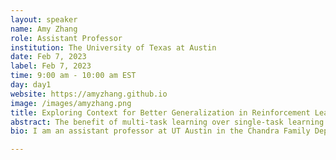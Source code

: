 ```yaml
---
layout: speaker
name: Amy Zhang
role: Assistant Professor
institution: The University of Texas at Austin
date: Feb 7, 2023
label: Feb 7, 2023
time: 9:00 am - 10:00 am EST
day: day1
website: https://amyzhang.github.io
image: /images/amyzhang.png
title: Exploring Context for Better Generalization in Reinforcement Learning 
abstract: The benefit of multi-task learning over single-task learning relies on the ability to use relations across tasks to improve performance on any single task. While sharing representations is an important mechanism to share information across tasks, its success depends on how well the structure underlying the tasks is captured. In some real-world situations, we have access to metadata, or additional information about a task, that may not provide any new insight in the context of a single task setup alone but inform relations across multiple tasks. While this metadata can be useful for improving multi-task learning performance, effectively incorporating it can be an additional challenge. In this talk, we explore various ways to utilize context to improve positive transfer in multi-task reinforcement learning.
bio: I am an assistant professor at UT Austin in the Chandra Family Department of Electrical and Computer Engineering . My work focuses on improving generalization in reinforcement learning through bridging theory and practice in learning and utilizing structure in real world problems. Previously I was a research scientist at Meta AI and a postdoctoral fellow at UC Berkeley. I obtained my PhD from McGill University and the Mila Institute in 2021, and also previously obtained an M.Eng. in EECS and dual B.Sci. degrees in Mathematics and EECS from MIT.

---
```

